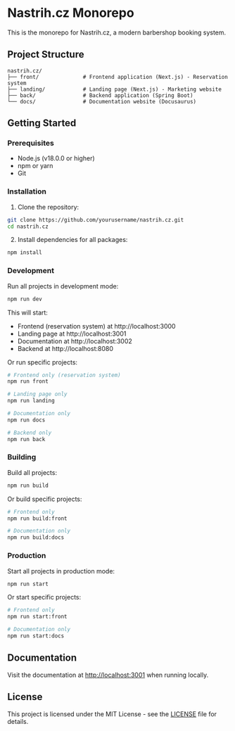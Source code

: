 # Nastrih.cz Monorepo

This is the monorepo for Nastrih.cz, a modern barbershop booking system.

## Project Structure

```
nastrih.cz/
├── front/              # Frontend application (Next.js) - Reservation system
├── landing/            # Landing page (Next.js) - Marketing website
├── back/               # Backend application (Spring Boot)
└── docs/               # Documentation website (Docusaurus)
```

## Getting Started

### Prerequisites

- Node.js (v18.0.0 or higher)
- npm or yarn
- Git

### Installation

1. Clone the repository:
```bash
git clone https://github.com/yourusername/nastrih.cz.git
cd nastrih.cz
```

2. Install dependencies for all packages:
```bash
npm install
```

### Development

Run all projects in development mode:
```bash
npm run dev
```

This will start:
- Frontend (reservation system) at http://localhost:3000
- Landing page at http://localhost:3001
- Documentation at http://localhost:3002
- Backend at http://localhost:8080

Or run specific projects:
```bash
# Frontend only (reservation system)
npm run front

# Landing page only
npm run landing

# Documentation only
npm run docs

# Backend only
npm run back
```

### Building

Build all projects:
```bash
npm run build
```

Or build specific projects:
```bash
# Frontend only
npm run build:front

# Documentation only
npm run build:docs
```

### Production

Start all projects in production mode:
```bash
npm run start
```

Or start specific projects:
```bash
# Frontend only
npm run start:front

# Documentation only
npm run start:docs
```

## Documentation

Visit the documentation at [http://localhost:3001](http://localhost:3001) when running locally.

## License

This project is licensed under the MIT License - see the [LICENSE](LICENSE) file for details.
